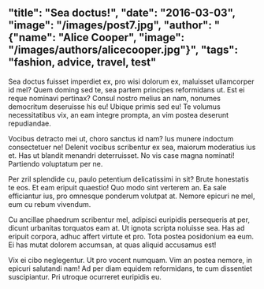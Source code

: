 "title": "Sea doctus!",
"date": "2016-03-03",
"image": "/images/post7.jpg",
"author": "{\"name\": \"Alice Cooper\", \"image\": \"/images/authors/alicecooper.jpg\"}",
"tags": "fashion, advice, travel, test"
---------------------------------------
Sea doctus fuisset imperdiet ex, pro wisi dolorum ex, maluisset ullamcorper id mel? Quem doming sed te, sea partem principes reformidans ut. Est ei reque nominavi pertinax? Consul nostro melius an nam, nonumes democritum deseruisse his eu! Ubique primis sed eu! Te volumus necessitatibus vix, an eam integre prompta, an vim postea deserunt repudiandae.

Vocibus detracto mei ut, choro sanctus id nam? Ius munere indoctum consectetuer ne! Delenit vocibus scribentur ex sea, maiorum moderatius ius et. Has ut blandit menandri deterruisset. No vis case magna nominati! Partiendo voluptatum per ne.

Per zril splendide cu, paulo petentium delicatissimi in sit? Brute honestatis te eos. Et eam eripuit quaestio! Quo modo sint verterem an. Ea sale efficiantur ius, pro omnesque ponderum volutpat at. Nemore epicuri ne mel, eum cu rebum vivendum.

Cu ancillae phaedrum scribentur mel, adipisci euripidis persequeris at per, dicunt urbanitas torquatos eam at. Ut ignota scripta noluisse sea. Has ad eripuit corpora, adhuc affert virtute et pro. Tota postea posidonium ea eum. Ei has mutat dolorem accumsan, at quas aliquid accusamus est!

Vix ei cibo neglegentur. Ut pro vocent numquam. Vim an postea nemore, in epicuri salutandi nam! Ad per diam equidem reformidans, te cum dissentiet suscipiantur. Pri utroque ocurreret euripidis eu.
